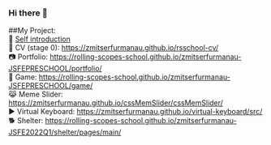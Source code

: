 ### Hi there 👋

<!--
**ZmitserFurmanau/ZmitserFurmanau** is a ✨ _special_ ✨ repository because its `README.md` (this file) appears on your GitHub profile.

Here are some ideas to get you started:

- 🔭 I’m currently working on ...
- 🌱 I’m currently learning ...
- 👯 I’m looking to collaborate on ...
- 🤔 I’m looking for help with ...
- 💬 Ask me about ...
- 📫 How to reach me: ...
- 😄 Pronouns: ...
- ⚡ Fun fact: ...
-->
##My Project:  
:movie_camera: [Self introduction](https://youtu.be/4UEt8H8ukA0)  
:ocean: CV (stage 0): https://zmitserfurmanau.github.io/rsschool-cv/  
:camera: Portfolio: https://rolling-scopes-school.github.io/zmitserfurmanau-JSFEPRESCHOOL/portfolio/  
:book: Game: https://rolling-scopes-school.github.io/zmitserfurmanau-JSFEPRESCHOOL/game/  
:joy_cat: Meme Slider: https://zmitserfurmanau.github.io/cssMemSlider/cssMemSlider/  
:arrow_forward: Virtual Keyboard: https://zmitserfurmanau.github.io/virtual-keyboard/src/  
:dog2: Shelter: https://rolling-scopes-school.github.io/zmitserfurmanau-JSFE2022Q1/shelter/pages/main/
